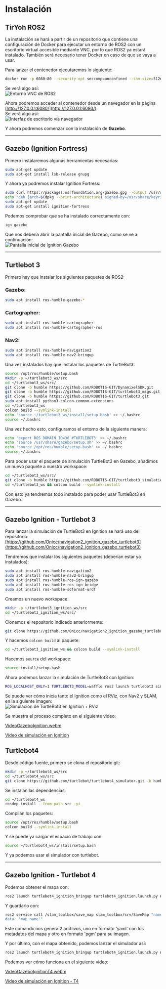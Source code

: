 # Instalación

## TirYoh ROS2

La instalación se hará a partir de un repositorio que contiene una configuración de Docker para ejecutar un entorno de ROS2 con un escritorio virtual accesible mediante VNC, por lo que ROS2 ya estará instalado. También será necesario tener Docker en caso de que se vaya a usar.

Para lanzar el contenedor ejecutaremos lo siguiente:

```bash
docker run -p 6080:80 --security-opt seccomp=unconfined --shm-size=512m ghcr.io/tiryoh/ros2-desktop-vnc:humble
```

Se verá algo así:  
![Entorno VNC de ROS2](images/GazeboCap1.png)

Ahora podremos acceder al contenedor desde un navegador en la página [http://127.0.0.1:6080/](http://127.0.0.1:6080/).  
Se verá algo así:  
![Interfaz de escritorio vía navegador](images/GazeboCap2.png)

Y ahora podremos comenzar con la instalación de **Gazebo**.

---

## Gazebo (Ignition Fortress)

Primero instalaremos algunas herramientas necesarias:

```bash
sudo apt-get update
sudo apt-get install lsb-release gnupg
```

Y ahora ya podremos instalar Ignition Fortress:

```bash
sudo curl https://packages.osrfoundation.org/gazebo.gpg --output /usr/share/keyrings/pkgs-osrf-archive-keyring.gpg
echo "deb [arch=$(dpkg --print-architecture) signed-by=/usr/share/keyrings/pkgs-osrf-archive-keyring.gpg] http://packages.osrfoundation.org/gazebo/ubuntu-stable $(lsb_release -cs) main" | sudo tee /etc/apt/sources.list.d/gazebo-stable.list > /dev/null
sudo apt-get update
sudo apt-get install ignition-fortress
```

Podemos comprobar que se ha instalado correctamente con:

```bash
ign gazebo
```

Que nos debería abrir la pantalla inicial de Gazebo, como se ve a continuación:  
![Pantalla inicial de Ignition Gazebo](images/GazeboCap3.png)

---

## Turtlebot 3

Primero hay que instalar los siguientes paquetes de ROS2:

### Gazebo:

```bash
sudo apt install ros-humble-gazebo-*
```

### Cartographer:

```bash
sudo apt install ros-humble-cartographer
sudo apt install ros-humble-cartographer-ros
```

### Nav2:

```bash
sudo apt install ros-humble-navigation2
sudo apt install ros-humble-nav2-bringup
```

Una vez instalados hay que instalar los paquetes de TurtleBot3:

```bash
source /opt/ros/humble/setup.bash
mkdir -p ~/turtlebot3_ws/src
cd ~/turtlebot3_ws/src/
git clone -b humble https://github.com/ROBOTIS-GIT/DynamixelSDK.git
git clone -b humble https://github.com/ROBOTIS-GIT/turtlebot3_msgs.git
git clone -b humble https://github.com/ROBOTIS-GIT/turtlebot3.git
sudo apt install python3-colcon-common-extensions
cd ~/turtlebot3_ws
colcon build --symlink-install
echo 'source ~/turtlebot3_ws/install/setup.bash' >> ~/.bashrc
source ~/.bashrc
```

Una vez hecho esto, configuramos el entorno de la siguiente manera:

```bash
echo 'export ROS_DOMAIN_ID=30 #TURTLEBOT3' >> ~/.bashrc
echo 'source /usr/share/gazebo/setup.sh' >> ~/.bashrc
echo 'source /opt/ros/humble/setup.bash' >> ~/.bashrc
source ~/.bashrc
```

Para poder usar el paquete de simulación TurtleBot3 en Gazebo, añadimos un nuevo paquete a nuestro workspace:

```bash
cd ~/turtlebot3_ws/src/
git clone -b humble https://github.com/ROBOTIS-GIT/turtlebot3_simulations.git
cd ~/turtlebot3_ws && colcon build --symlink-install
```

Con esto ya tendremos todo instalado para poder usar TurtleBot3 en Gazebo.

---

## Gazebo Ignition - Turtlebot 3

Para lanzar la simulación de TurtleBot3 en Ignition se hará uso del repositorio:  
[https://github.com/Onicc/navigation2_ignition_gazebo_turtlebot3](https://github.com/Onicc/navigation2_ignition_gazebo_turtlebot3)

Tendremos que instalar los siguientes paquetes (deberían estar ya instalados):

```bash
sudo apt install ros-humble-navigation2
sudo apt install ros-humble-nav2-bringup
sudo apt install ros-humble-ros-ign-gazebo
sudo apt install ros-humble-ros-ign-bridge
sudo apt install ros-humble-sdformat-urdf
```

Creamos un nuevo workspace:

```bash
mkdir -p ~/turtlebot3_ignition_ws/src
cd ~/turtlebot3_ignition_ws/src/
```

Clonamos el repositorio indicado anteriormente:

```bash
git clone https://github.com/Onicc/navigation2_ignition_gazebo_turtlebot3.git
```

Y hacemos `colcon build` al paquete:

```bash
cd ~/turtlebot3_ignition_ws && colcon build --symlink-install
```

Hacemos `source` del workspace:

```bash
source install/setup.bash
```

Ahora podemos lanzar la simulación de TurtleBot3 con Ignition:

```bash
ROS_LOCALHOST_ONLY=1 TURTLEBOT3_MODEL=waffle ros2 launch turtlebot3 simulation.launch.py
```

Se puede ver cómo inicia tanto el Ignition como el RViz, con Nav2 y SLAM, en la siguiente imagen:  
![Simulación de TurtleBot3 en Ignition + RViz](images/GazeboCap7.png)

Se muestra el proceso completo en el siguiente video:

[VideoGazeboIgnition.webm](https://github.com/user-attachments/assets/eec11dac-aba3-4266-a605-4a2653eb3da6)

[Video de simulación en Ignition](https://drive.google.com/file/d/1i2FNMm1GxFaXhm6FhWGwyWrt4mPbMg11/view?usp=sharing)

## Turtlebot4
Desde código fuente, primero se clona el repositorio git:

```bash
mkdir -p ~/turtlebot4_ws/src
cd ~/turtlebot4_ws/src
git clone https://github.com/turtlebot/turtlebot4_simulator.git -b humble
```

Se instalan las dependencias:

```bash
cd ~/turtlebot4_ws
rosdep install --from-path src -yi
```

Compilan los paquetes:

```bash
source /opt/ros/humble/setup.bash
colcon build --symlink-install
```

Y se puede ya cargar el espacio de trabajo con:

```bash
source ~/turtlebot4_ws/install/setup.bash
```

Y ya podemos usar el simulador con turtlebot.

---

## Gazebo Ignition - Turtlebot 4
Podemos obtener el mapa con:

```bash
ros2 launch turtlebot4_ignition_bringup turtlebot4_ignition.launch.py nav2:=true slam:=true rviz:=true world:=maze
```

Y guardarlo con:

```bash
ros2 service call /slam_toolbox/save_map slam_toolbox/srv/SaveMap "name:
data: 'map_name'"
```

Este comando nos genera 2 archivos, uno en formato 'yaml' con los metadatos del mapa y otro en formato 'pgm' para su imagen.

Y por último, con el mapa obtenido, podemos lanzar el simulador así:

```bash
ros2 launch turtlebot4_ignition_bringup turtlebot4_ignition.launch.py nav2:=true slam:=false localization:=true rviz:=true world:=maze map:=my_map_maze.yaml
```

Podemos ver cómo funciona en el siguiente video:

[VideoGazeboIgnitionT4.webm](https://github.com/user-attachments/assets/2e3028ab-8b2c-4679-b121-76edb56259aa)

[Video de simulación en Ignition - T4](https://drive.google.com/file/d/1HgS1VYMVWBNQ5LkK___735AlsnXNzhSx/view?usp=sharing)
